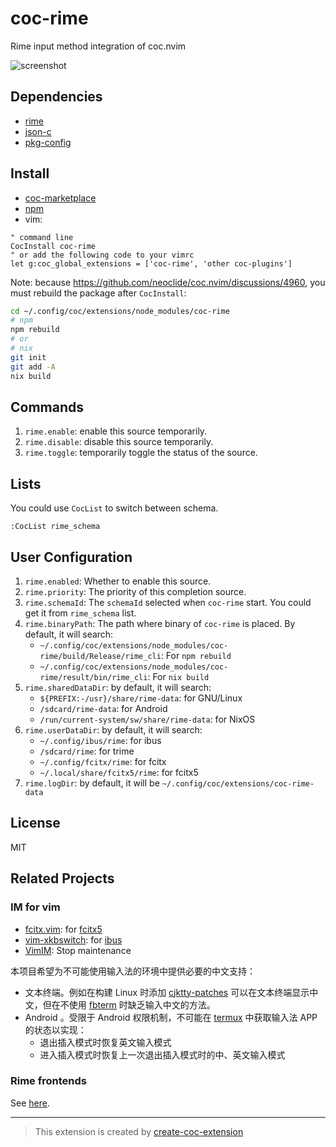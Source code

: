 # coc-rime

Rime input method integration of coc.nvim

![screenshot](https://user-images.githubusercontent.com/29998228/111900984-6c20ef00-8a70-11eb-9920-4d9da5102a48.gif)

## Dependencies

- [rime](https://rime.im/)
- [json-c](https://github.com/json-c/json-c)
- [pkg-config](http://pkg-config.freedesktop.org/)

## Install

- [coc-marketplace](https://github.com/fannheyward/coc-marketplace)
- [npm](https://www.npmjs.com/package/coc-rime)
- vim:

```vim
" command line
CocInstall coc-rime
" or add the following code to your vimrc
let g:coc_global_extensions = ['coc-rime', 'other coc-plugins']
```

Note: because <https://github.com/neoclide/coc.nvim/discussions/4960>, you must
rebuild the package after `CocInstall`:

```sh
cd ~/.config/coc/extensions/node_modules/coc-rime
# npm
npm rebuild
# or
# nix
git init
git add -A
nix build
```

## Commands

1. `rime.enable`: enable this source temporarily.
2. `rime.disable`: disable this source temporarily.
3. `rime.toggle`: temporarily toggle the status of the source.

## Lists

You could use `CocList` to switch between schema.

```vim
:CocList rime_schema
```

## User Configuration

1. `rime.enabled`: Whether to enable this source.
2. `rime.priority`: The priority of this completion source.
3. `rime.schemaId`: The `schemaId` selected when `coc-rime` start.
   You could get it from `rime_schema` list.
4. `rime.binaryPath`: The path where binary of `coc-rime` is placed. By
   default, it will search:
   - `~/.config/coc/extensions/node_modules/coc-rime/build/Release/rime_cli`:
     For `npm rebuild`
   - `~/.config/coc/extensions/node_modules/coc-rime/result/bin/rime_cli`: For
     `nix build`
5. `rime.sharedDataDir`: by default, it will search:
   - `${PREFIX:-/usr}/share/rime-data`: for GNU/Linux
   - `/sdcard/rime-data`: for Android
   - `/run/current-system/sw/share/rime-data`: for NixOS
6. `rime.userDataDir`: by default, it will search:
   - `~/.config/ibus/rime`: for ibus
   - `/sdcard/rime`: for trime
   - `~/.config/fcitx/rime`: for fcitx
   - `~/.local/share/fcitx5/rime`: for fcitx5
7. `rime.logDir`: by default, it will be
   `~/.config/coc/extensions/coc-rime-data`

## License

MIT

## Related Projects

### IM for vim

- [fcitx.vim](https://github.com/lilydjwg/fcitx.vim): for [fcitx5](https://github.com/fcitx/fcitx5)
- [vim-xkbswitch](https://github.com/lyokha/vim-xkbswitch): for [ibus](https://github.com/ibus/ibus)
- [VimIM](https://github.com/vim-scripts/VimIM): Stop maintenance

本项目希望为不可能使用输入法的环境中提供必要的中文支持：

- 文本终端。例如在构建 Linux 时添加
  [cjktty-patches](https://github.com/zhmars/cjktty-patches)
  可以在文本终端显示中文，但在不使用 [fbterm](https://github.com/sfzhi/fbterm)
  时缺乏输入中文的方法。
- Android 。受限于 Android 权限机制，不可能在
  [termux](https://github.com/termux/termux-app) 中获取输入法 APP
  的状态以实现：
  - 退出插入模式时恢复英文输入模式
  - 进入插入模式时恢复上一次退出插入模式时的中、英文输入模式

### Rime frontends

See [here](https://github.com/osfans/trime/wiki/Rime%E5%89%8D%E7%AB%AF%E6%B1%87%E6%80%BB).

---

> This extension is created by [create-coc-extension](https://github.com/fannheyward/create-coc-extension)
